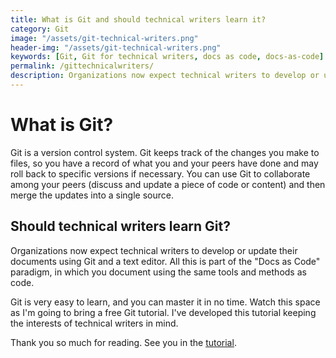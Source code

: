 ```yaml
---
title: What is Git and should technical writers learn it?
category: Git
image: "/assets/git-technical-writers.png"
header-img: "/assets/git-technical-writers.png"
keywords: [Git, Git for technical writers, docs as code, docs-as-code]
permalink: /gittechnicalwriters/
description: Organizations now expect technical writers to develop or update their documents using Git and a text editor. All this is part of the "Docs Like Code" paradigm, in which you document using the same tools and methods as code.
---
```


# What is Git?

Git is a version control system. Git keeps track of the changes you make to files, so you have a record of what you and your peers have done and may roll back to specific versions if necessary. You can use Git to collaborate among your peers (discuss and update a piece of code or content) and then merge the updates into a single source.

## Should technical writers learn Git?

Organizations now expect technical writers to develop or update their documents using Git and a text editor. All this is part of the "Docs as Code" paradigm, in which you document using the same tools and methods as code.

Git is very easy to learn, and you can master it in no time. Watch this space as I'm going to bring a free Git tutorial. I've developed this tutorial keeping the interests of technical writers in mind.

Thank you so much for reading. See you in the [tutorial](https://beingtechnicalwriter.com/gitfortechnicalwriters/).
